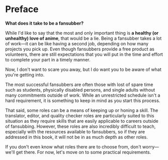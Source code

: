 # Preface

**What does it take to be a fansubber?**

While I'd like to say that the most and only important thing is **a
healthy (or unhealthy) love of anime**, that would be a lie. Being a
fansubber takes a lot of work—it can be like having a second job,
depending on how many projects you pick up. Even though fansubbers
provide a free product as volunteers, there are still expectations that
you will put in the time and effort to complete your part in a timely
manner. 

Now, I don't want to scare you away, but I do want you to be aware of
what you're getting into. 

The most successful fansubbers are often those with lost of spare time
such as students, physically disabled persons, and single adults without
many commitments outside of work. While an unrestricted schedule isn't a
hard requirement, it is something to keep in mind as you start this
process. 

That said, some roles can be a means of keeping up or honing a skill.
The translator, editor, and quality checker roles are particularly
suited to this situation as they require skills that are easily
applicable to careers outside of fansubbing. However, these roles are
also incredibly difficult to teach, especially with the resources
available to fansubbers, so if they are addressed in this book, it will
not be in as much depth as other roles. 

If you don't even know what roles there are to choose from, don't
worry—we'll get there. For now, let's move on to some practical
requirements.
